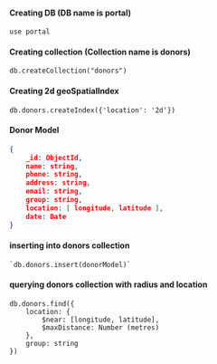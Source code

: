 #### Creating DB (DB name is portal)

    use portal
    
#### Creating collection (Collection name is donors)

    db.createCollection("donors")

#### Creating 2d geoSpatialIndex

    db.donors.createIndex({'location': '2d'})

#### Donor Model
```JSON
{
    _id: ObjectId,
    name: string,
    phone: string,
    address: string,
    email: string,
    group: string,
    location: [ longitude, latitude ],
    date: Date
}

```

#### inserting into donors collection

    `db.donors.insert(donorModel)`

#### querying donors collection with radius and location
```
db.donors.find({
    location: {
        $near: [longitude, latitude],
        $maxDistance: Number (metres)
    },
    group: string
})
```

